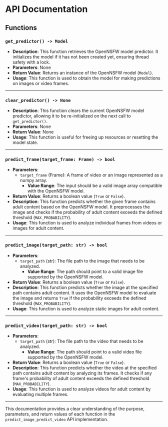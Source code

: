 # API Documentation

## Functions

### `get_predictor() -> Model`
- **Description**: This function retrieves the OpenNSFW model predictor. It initializes the model if it has not been created yet, ensuring thread safety with a lock.
- **Parameters**: None
- **Return Value**: Returns an instance of the OpenNSFW model (`Model`).
- **Usage**: This function is used to obtain the model for making predictions on images or video frames.

---

### `clear_predictor() -> None`
- **Description**: This function clears the current OpenNSFW model predictor, allowing it to be re-initialized on the next call to `get_predictor()`.
- **Parameters**: None
- **Return Value**: None
- **Usage**: This function is useful for freeing up resources or resetting the model state.

---

### `predict_frame(target_frame: Frame) -> bool`
- **Parameters**:
  - `target_frame` (Frame): A frame of video or an image represented as a numpy array.
    - **Value Range**: The input should be a valid image array compatible with the OpenNSFW model.
- **Return Value**: Returns a boolean value (`True` or `False`).
- **Description**: This function predicts whether the given frame contains adult content based on the OpenNSFW model. It preprocesses the image and checks if the probability of adult content exceeds the defined threshold (`MAX_PROBABILITY`).
- **Usage**: This function is used to analyze individual frames from videos or images for adult content.

---

### `predict_image(target_path: str) -> bool`
- **Parameters**:
  - `target_path` (str): The file path to the image that needs to be analyzed.
    - **Value Range**: The path should point to a valid image file supported by the OpenNSFW model.
- **Return Value**: Returns a boolean value (`True` or `False`).
- **Description**: This function predicts whether the image at the specified path contains adult content. It uses the OpenNSFW model to evaluate the image and returns `True` if the probability exceeds the defined threshold (`MAX_PROBABILITY`).
- **Usage**: This function is used to analyze static images for adult content.

---

### `predict_video(target_path: str) -> bool`
- **Parameters**:
  - `target_path` (str): The file path to the video that needs to be analyzed.
    - **Value Range**: The path should point to a valid video file supported by the OpenNSFW model.
- **Return Value**: Returns a boolean value (`True` or `False`).
- **Description**: This function predicts whether the video at the specified path contains adult content by analyzing its frames. It checks if any frame's probability of adult content exceeds the defined threshold (`MAX_PROBABILITY`).
- **Usage**: This function is used to analyze videos for adult content by evaluating multiple frames.

--- 

This documentation provides a clear understanding of the purpose, parameters, and return values of each function in the `predict_image_predict_video` API implementation.

